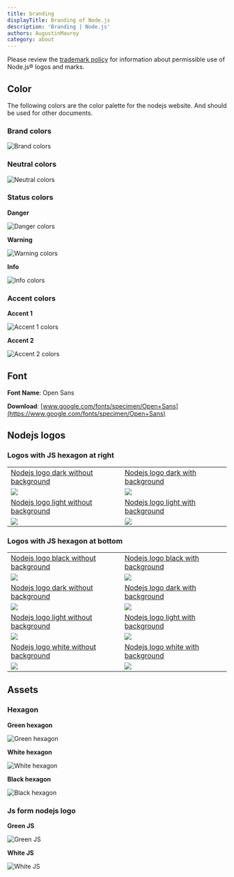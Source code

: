 ```yaml
---
title: branding
displayTitle: Branding of Node.js
description: 'Branding | Node.js'
authors: AugustinMauroy
category: about
---
```


Please review the [trademark policy](https://trademark-policy.openjsf.org/) for information about permissible use of Node.js® logos and marks.

## Color

The following colors are the color palette for the nodejs website. And should be used for other documents.

### Brand colors

![Brand colors](/static/images/brand/colors/brand-colors.svg)

### Neutral colors


![Neutral colors](/static/images/brand/colors/neutral-colors.svg)

### Status colors

**Danger**

![Danger colors](/static/images/brand/colors/status-danger.svg)

**Warning**

![Warning colors](/static/images/brand/colors/status-warning.svg)

**Info**

![Info colors](/static/images/brand/colors/status-info.svg)

### Accent colors

**Accent 1**

![Accent 1 colors](/static/images/brand/colors/accent-1.svg)

**Accent 2**

![Accent 2 colors](/static/images/brand/colors/accent-2.svg)

## Font

**Font Name**: Open Sans

**Download**: [www.google.com/fonts/specimen/Open+Sans](https://www.google.com/fonts/specimen/Open+Sans)

## Nodejs logos

### Logos with JS hexagon at right

<table>
    <!-- logo dark -->
    <tr>
        <td><a href="/static/images/brand/logos-js-right/dark-no-background.svg">Nodejs logo dark without background</a></td>
        <td><a href="/static/images/brand/logos-js-right/dark-background.svg">Nodejs logo dark with background</a></td>
    </tr>
    <tr>
        <td><a href="/static/images/brand/logos-js-right/dark-background.svg" download><img src="/static/images/brand/logos-js-right/dark-no-background.svg"></a></td>
        <td><a href="/static/images/brand/logos-js-right/dark-background.svg" download><img src="/static/images/brand/logos-js-right/dark-background.svg" class="with-bg"></a></td>
    <tr>
    <!-- logo light -->
    <tr>
        <td><a href="/static/images/brand/logos-js-right/light-no-background.svg">Nodejs logo light without background</a></td>
        <td><a href="/static/images/brand/logos-js-right/light-background.svg">Nodejs logo light with background</a></td>
    </tr>
    <tr>
        <td><a href="/static/images/brand/logos-js-right/light-background.svg" download><img src="/static/images/brand/logos-js-right/light-no-background.svg" class="with-bg"></a></td>
        <td><a href="/static/images/brand/logos-js-right/light-background.svg" download><img src="/static/images/brand/logos-js-right/light-background.svg" class="with-bg"></a></td>
    <tr>
</table>

### Logos with JS hexagon at bottom

<table>
    <!-- logo white -->
    <tr>
        <td><a href="/static/images/brand/logos-js-bottom/black-no-background.svg">Nodejs logo black without background</a></td>
        <td><a href="/static/images/brand/logos-js-bottom/black-background.svg">Nodejs logo black with background</a></td>
    </tr>
    <tr>
        <td><a href="/static/images/brand/logos-js-bottom/black-no-background.svg" download><img src="/static/images/brand/logos-js-bottom/black-no-background.svg"></a></td>
        <td><a href="/static/images/brand/logos-js-bottom/black-background.svg" download><img src="/static/images/brand/logos-js-bottom/black-background.svg" class="with-bg"></a></td>
    <tr>
    <!-- logo dark -->
    <tr>
        <td><a href="/static/images/brand/logos-js-bottom/dark-no-background.svg">Nodejs logo dark without background</a></td>
        <td><a href="/static/images/brand/logos-js-bottom/dark-background.svg">Nodejs logo dark with background</a></td>
    </tr>
    <tr>
        <td><a href="/static/images/brand/logos-js-bottom/dark-background.svg" download><img src="/static/images/brand/logos-js-bottom/dark-no-background.svg"></a></td>
        <td><a href="/static/images/brand/logos-js-bottom/dark-background.svg" download><img src="/static/images/brand/logos-js-bottom/dark-background.svg" class="with-bg"></a></td>
    <tr>
    <!-- logo light -->
    <tr>
        <td><a href="/static/images/brand/logos-js-bottom/light-no-background.svg">Nodejs logo light without background</a></td>
        <td><a href="/static/images/brand/logos-js-bottom/light-background.svg">Nodejs logo light with background</a></td>
    </tr>
    <tr>
        <td><a href="/static/images/brand/logos-js-bottom/light-background.svg" download><img src="/static/images/brand/logos-js-bottom/light-no-background.svg" class="with-bg"></a></td>
        <td><a href="/static/images/brand/logos-js-bottom/light-background.svg" download><img src="/static/images/brand/logos-js-bottom/light-background.svg" class="with-bg"></a></td>
    <tr>
    <!-- logo white -->
    <tr>
        <td><a href="/static/images/brand/logos-js-bottom/white-no-background.svg">Nodejs logo white without background</a></td>
        <td><a href="/static/images/brand/logos-js-bottom/white-background.svg">Nodejs logo white with background</a></td>
    </tr>
    <tr>
        <td><a href="/static/images/brand/logos-js-bottom/white-background.svg" download><img src="/static/images/brand/logos-js-bottom/white-no-background.svg" class="with-bg"></a></td>
        <td><a href="/static/images/brand/logos-js-bottom/white-background.svg" download><img src="/static/images/brand/logos-js-bottom/white-background.svg" class="with-bg"></a></td>
    <tr>
</table>

## Assets

### Hexagon

**Green hexagon**

![Green hexagon](/static/images/brand/hexagon/green.svg)

**White hexagon**

![White hexagon](/static/images/brand/hexagon/white.svg)

**Black hexagon**

![Black hexagon](/static/images/brand/hexagon/black.svg)

### Js form nodejs logo

**Green JS**

![Green JS](/static/images/brand/hexagon/js-green.svg)

**White JS**

<img src="/static/images/brand/hexagon/js-white.svg" alt="White JS" class="with-bg">

